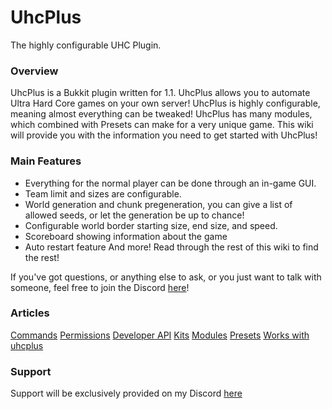 # UhcPlus
The highly configurable UHC Plugin.

### Overview
UhcPlus is a Bukkit plugin written for 1.1. UhcPlus allows you to automate Ultra Hard Core games on your own server! UhcPlus is highly configurable, meaning almost everything can be tweaked! UhcPlus has many modules, which combined with Presets can make for a very unique game. This wiki will provide you with the information you need to get started with UhcPlus!

### Main Features
- Everything for the normal player can be done through an in-game GUI.
- Team limit and sizes are configurable.
- World generation and chunk pregeneration, you can give a list of allowed seeds, or let the generation be up to chance!
- Configurable world border starting size, end size, and speed.
- Scoreboard showing information about the game
- Auto restart feature
And more! Read through the rest of this wiki to find the rest!

If you've got questions, or anything else to ask, or you just want to talk with someone, feel free to join the Discord [here](https://discord.com/invite/BrhNg7z)!

### Articles
[Commands](/wiki/plugins/uhcplus/commands.md)
[Permissions](/wiki/plugins/uhcplus/permissions.md)
[Developer API](/wiki/plugins/uhcplus/developer_api.md)
[Kits](/wiki/plugins/uhcplus/kits.md)
[Modules](/wiki/plugins/uhcplus/modules.md)
[Presets](/wiki/plugins/uhcplus/presets.md)
[Works with uhcplus](/wiki/plugins/uhcplus/works_with_uhcplus.md)

### Support
Support will be exclusively provided on my Discord [here](https://discord.gg/xE3FcGj)
